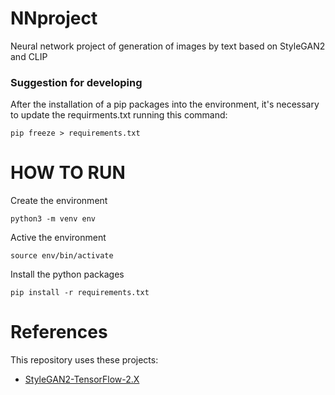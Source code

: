 # NNproject
Neural network project of generation of images by text based on StyleGAN2 and CLIP

### Suggestion for developing
After the installation of a pip packages into the environment, 
it's necessary to update the requirments.txt running this command:
```
pip freeze > requirements.txt
```
# HOW TO RUN
Create the environment
```
python3 -m venv env
```

Active the environment
```
source env/bin/activate
```
Install the python packages
```
pip install -r requirements.txt
```

# References
This repository uses these projects:
- [StyleGAN2-TensorFlow-2.X](https://github.com/rosasalberto/StyleGAN2-TensorFlow-2.x)